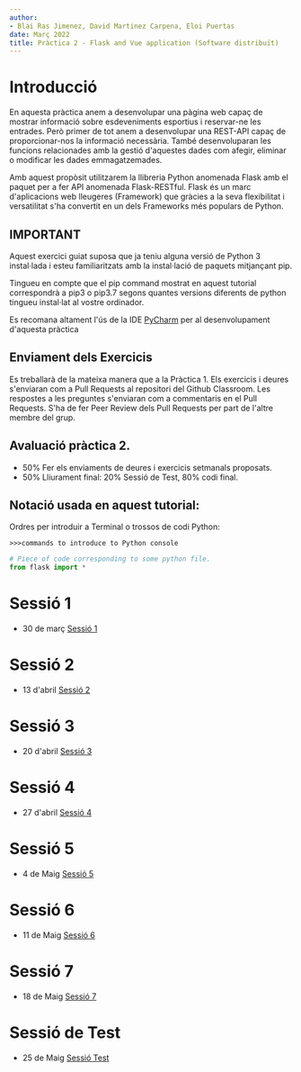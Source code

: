 ```yaml
---
author:
- Blai Ras Jimenez, David Martinez Carpena, Eloi Puertas
date: Març 2022
title: Pràctica 2 - Flask and Vue application (Software distribuït)
---
```


Introducció
============

En aquesta pràctica anem a desenvolupar una pàgina web capaç de mostrar 
informació sobre esdeveniments esportius i reservar-ne les entrades.
Però primer de tot anem a desenvolupar una REST-API capaç de proporcionar-nos la informació necessària. També desenvoluparan les funcions relacionades amb la gestió d'aquestes dades com
afegir, eliminar o modificar les dades emmagatzemades.

Amb aquest propòsit utilitzarem la llibreria Python anomenada Flask amb el paquet per a fer  API anomenada Flask-RESTful. Flask
és un marc d'aplicacions web lleugeres (Framework) que gràcies a la seva flexibilitat i
versatilitat s'ha convertit en un dels Frameworks més populars de Python.

IMPORTANT
---------

Aquest exercici guiat suposa que ja teniu alguna versió de Python 3
instal·lada i esteu familiaritzats amb la instal·lació de paquets mitjançant pip.

Tingueu en compte que el pip command mostrat en aquest tutorial correspondrà a pip3 o
pip3.7 segons quantes versions diferents de python tingueu
instal·lat al vostre ordinador.

Es recomana altament l'ús de la IDE [PyCharm](https://www.jetbrains.com/pycharm/) per al desenvolupament d'aquesta pràctica

Enviament dels Exercicis
------------------------
Es treballarà de la mateixa manera que a la Pràctica 1. Els exercicis i deures s'enviaran com a Pull Requests al repositori del Github Classroom. Les respostes a les preguntes 
s'enviaran com a commentaris en el Pull Requests. S'ha de fer Peer Review dels Pull Requests per part de l'altre membre del grup.

Avaluació pràctica 2.
---------------------------
- 50% Fer els enviaments de deures i exercicis setmanals proposats.
- 50% Lliurament final: 20% Sessió de Test, 80% codi final.

Notació usada en aquest tutorial: 
-------------------------------

 Ordres per introduir a Terminal o trossos de codi Python:

    >>>commands to introduce to Python console

```python
# Piece of code corresponding to some python file. 
from flask import *
```

Sessió 1
=========
- 30 de març [Sessió 1](https://github.com/SoftwareDistribuitUB-2022/Practica2/blob/main/Sessio_1.md)

Sessió 2
=========
- 13 d'abril [Sessió 2](https://github.com/SoftwareDistribuitUB-2022/Practica2/blob/main/Sessio_2.md)

Sessió 3
=========
- 20 d'abril [Sessió 3](https://github.com/SoftwareDistribuitUB-2002/Practica2/blob/main/Sessio_3.md)

Sessió 4
=========
- 27 d'abril [Sessió 4](https://github.com/SoftwareDistribuitUB-2022/Practica2/blob/main/Sessio_4.md)

Sessió 5
=========
- 4 de Maig [Sessió 5](https://github.com/SoftwareDistribuitUB-2022/Practica2/blob/main/Sessio_5.md)

Sessió 6
=========
- 11 de Maig [Sessió 6](https://github.com/SoftwareDistribuitUB-2022/Practica2/blob/main/Sessio_6.md)

Sessió 7
=========
- 18 de Maig [Sessió 7](https://github.com/SoftwareDistribuitUB-2022/Practica2/blob/main/Sessio_7.md)

Sessió de Test
=========
- 25 de Maig [Sessió Test](https://github.com/SoftwareDistribuitUB-2022/Practica2/blob/main/Sessio_Test.md)
